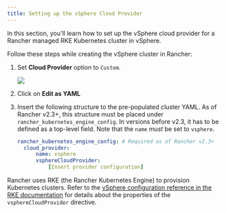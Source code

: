 ```yaml
---
title: Setting up the vSphere Cloud Provider
---
```


In this section, you'll learn how to set up the vSphere cloud provider for a Rancher managed RKE Kubernetes cluster in vSphere.

Follow these steps while creating the vSphere cluster in Rancher:

1. Set **Cloud Provider** option to `Custom`.

    ![](/img/vsphere-node-driver-cloudprovider.png)

1. Click on **Edit as YAML**
1. Insert the following structure to the pre-populated cluster YAML. As of Rancher v2.3+, this structure must be placed under `rancher_kubernetes_engine_config`. In versions before v2.3, it has to be defined as a top-level field. Note that the `name` *must* be set to `vsphere`.

    ```yaml
    rancher_kubernetes_engine_config: # Required as of Rancher v2.3+
      cloud_provider:
          name: vsphere
          vsphereCloudProvider:
              [Insert provider configuration]
    ```

Rancher uses RKE (the Rancher Kubernetes Engine) to provision Kubernetes clusters. Refer to the [vSphere configuration reference in the RKE documentation](https://rancher.com/docs/rke/latest/en/config-options/cloud-providers/vsphere/config-reference/) for details about the properties of the `vsphereCloudProvider` directive.